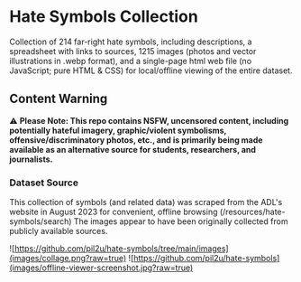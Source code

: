 # Hate Symbols Collection
Collection of 214 far-right hate symbols, including descriptions, a spreadsheet with links to sources, 1215 images (photos and vector illustrations in .webp format), and a single-page html web file (no JavaScript; pure HTML & CSS) for local/offline viewing of the entire dataset.

## Content Warning
:warning: **Please Note: This repo contains NSFW, uncensored content, including potentially hateful imagery, graphic/violent symbolisms, offensive/discriminatory photos, etc., and is primarily being made available as an alternative source for students, researchers, and journalists.**

### Dataset Source
This collection of symbols (and related data) was scraped from the ADL's website in August 2023 for convenient, offline browsing (/resources/hate-symbols/search)
The images appear to have been originally collected from publicly available sources.

![https://github.com/pil2u/hate-symbols/tree/main/images](images/collage.png?raw=true)
![https://github.com/pil2u/hate-symbols](images/offline-viewer-screenshot.jpg?raw=true)
